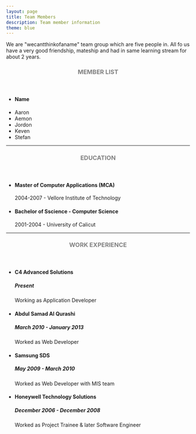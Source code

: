 ```yaml
---
layout: page
title: Team Members
description: Team member information
theme: blue
---
```

We are "wecantthinkofaname" team group which are five people in. All fo us have a very good friendship, mateship and had in same learning stream for about 2 years.

<!-- Skills -->
<section class="row">
	<header class="col-md-3">
		<h3 style="text-transform:uppercase;color:gray">Member List</h3>
	</header>
	<div class="col-md-9">
		<div class="row">
			<div class="col-md-6">
				<ul class="list-group">
					<li class="list-group-item active"><h4><strong>Name</strong></h4></li>
					<li class="list-group-item">Aaron</li>
					<li class="list-group-item">Aemon</li>
					<li class="list-group-item">Jordon</li>
					<li class="list-group-item">Keven</li>
					<li class="list-group-item">Stefan</li>
				</ul>
			</div>
			<!-- <div class="col-md-6">
				<ul class="list-group">
					<li class="list-group-item active"><h4><strong>Specialties</strong></h4></li>
					<li class="list-group-item">.Net Web Technologies</li>
					<li class="list-group-item">SharePoint 2013</li>
					<li class="list-group-item">Sencha Ext Js</li>
				</ul>
			</div> -->
		</div>
	</div>
</section>
<hr/>
<!-- Education -->
<section class="row">
	<header class="col-md-3">
		<h3 style="text-transform:uppercase;color:gray">Education</h3>
	</header>
	<div class="col-md-9">
		<ul>
			<li>
				<h4>Master of Computer Applications (MCA)</h4>
				<p>2004-2007 - Vellore Institute of Technology</p>
			</li>
			<li>
				<h4>Bachelor of Sscience - Computer Science</h4>
				<p>2001-2004 - University of Calicut</p>
			</li>
		</ul>
	</div>
</section>
<hr/>
<!-- Work -->
<section class="row">
	<header class="col-md-3">
		<h3 style="text-transform:uppercase;color:gray">Work Experience</h3>
	</header>
	<div class="col-md-9">
		<ul>
			<li>
				<h4>C4 Advanced Solutions</h4>
				<h5>Present</h5>
				<p>Working as Application Developer</p>
			</li>
			<li>
				<h4>Abdul Samad Al Qurashi</h4>
				<h5>March 2010 - January 2013</h5>
				<p>Worked as Web Developer</p>
			</li>
			<li>
				<h4>Samsung SDS</h4>
				<h5>May 2009 - March 2010</h5>
				<p>Worked as Web Developer with MIS team</p>
			</li>
			<li>
				<h4>Honeywell Technology Solutions</h4>
				<h5>December 2006 - December 2008</h5>
				<p>Worked as Project Trainee & later Software Engineer</p>
			</li>
		</ul>
	</div>
</section>
